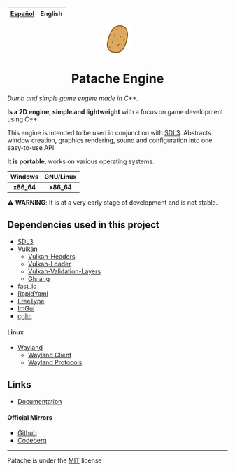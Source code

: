 | [Español](README.md) | English |
| :--: | :--: |

<p align = "center"><img draggable = false src = "data/assets/patache.svg?ref_type=heads&inline=false" width=64></p>

<h1 align = "center">Patache Engine</h1>

_Dumb and simple game engine made in C++._

<p><strong>Is a 2D engine, simple and lightweight</strong> with a focus on game development using C++.</p>

<p>This engine is intended to be used in conjunction with <a href = "http://www.libsdl.org/">SDL3</a>. Abstracts window creation, graphics rendering, sound and configuration into one easy-to-use API.</p>

<p><strong>It is portable</strong>, works on various operating systems.</p>

| Windows | GNU/Linux |
| :-----: | :-----: |
|<b>x86_64</b> | <b>x86_64</b> |

<p>⚠️ <strong>WARNING</strong>: It is at a very early stage of development and is not stable.</p>

## Dependencies used in this project
- [SDL3](http://www.libsdl.org/)
- [Vulkan](https://www.vulkan.org/)
	- [Vulkan-Headers](https://github.com/KhronosGroup/Vulkan-Headers.git)
	- [Vulkan-Loader](https://github.com/KhronosGroup/Vulkan-Loader.git)
	- [Vulkan-Validation-Layers](https://github.com/KhronosGroup/Vulkan-ValidationLayers.git)
	- [Glslang](https://github.com/KhronosGroup/glslang.git)
- [fast_io](https://github.com/cppfastio/fast_io.git)
- [RapidYaml](https://github.com/biojppm/rapidyaml.git)
- [FreeType](https://gitlab.freedesktop.org/freetype/freetype.git)
- [ImGui](https://github.com/ocornut/imgui.git)
- [cglm](https://github.com/recp/cglm.git)

#### Linux
 - [Wayland](https://wayland.freedesktop.org/)
	- [Wayland Client](https://gitlab.freedesktop.org/wayland/wayland)
	- [Wayland Protocols](https://gitlab.freedesktop.org/wayland/wayland-protocols.git)

## Links
- [Documentation](#)
#### Official Mirrors
- [Github](https://github.com/Sendan4/Patache-Game-Engine)
- [Codeberg](https://codeberg.org/PatacheEngine/Patache.git)

<hr>

Patache is under the [MIT](LICENSE.txt) license
